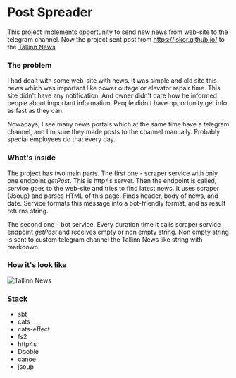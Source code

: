 Post Spreader
=============
This project implements opportunity to send new news from web-site to the telegram channel. Now the project sent post from https://lskor.github.io/ to the [Tallinn News](https://t.me/tallinn_newsss)

### The problem
I had dealt with some web-site with news. It was simple and old site this news which was important like power outage or elevator repair time. This site didn't have any notification. And owner didn't care how he informed people about important information. People didn't have opportunity get info as fast as they can.

Nowadays, I see many news portals which at the same time have a telegram channel, and I'm sure they made posts to the channel manually. Probably special employees do that every day.

### What's inside
The project has two main parts. The first one - scraper service with only one endpoint _getPost_. This is http4s server. Then the endpoint is called, service goes to the web-site and tries to find latest news. It uses scraper (Jsoup) and parses HTML of this page. Finds header, body of news, and date. Service formats this message into a bot-friendly format, and as result returns string.

The second one - bot service. Every duration time it calls scraper service endpoint _getPost_ and receives empty or non empty string. Non empty string is sent to custom telegram channel the Tallinn News like string with markdown.

### How it's look like

![Tallinn News](https://github.com/lskor/post-spreader/blob/master/img/tallinn_news.png?raw=true)

### Stack

* sbt
* cats
* cats-effect
* fs2
* http4s
* Doobie
* canoe
* jsoup